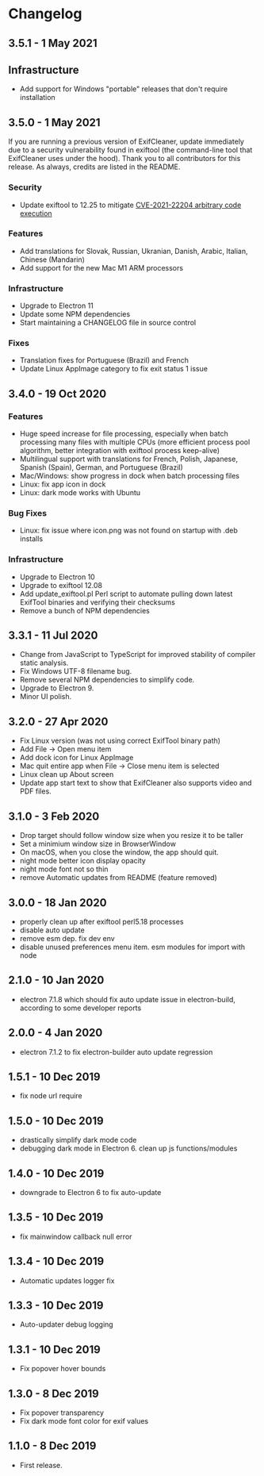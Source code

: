 # Changelog

## 3.5.1 - 1 May 2021

## Infrastructure

- Add support for Windows "portable" releases that don't require installation

## 3.5.0 - 1 May 2021

If you are running a previous version of ExifCleaner, update immediately due to a security vulnerability found in exiftool (the command-line tool that ExifCleaner uses under the hood). Thank you to all contributors for this release. As always, credits are listed in the README.

### Security

- Update exiftool to 12.25 to mitigate [CVE-2021-22204 arbitrary code execution](https://twitter.com/wcbowling/status/1385803927321415687)

### Features

- Add translations for Slovak, Russian, Ukranian, Danish, Arabic, Italian, Chinese (Mandarin)
- Add support for the new Mac M1 ARM processors

### Infrastructure

- Upgrade to Electron 11
- Update some NPM dependencies
- Start maintaining a CHANGELOG file in source control

### Fixes

- Translation fixes for Portuguese (Brazil) and French
- Update Linux AppImage category to fix exit status 1 issue

## 3.4.0 - 19 Oct 2020

### Features

- Huge speed increase for file processing, especially when batch processing many files with multiple CPUs (more efficient process pool algorithm, better integration with exiftool process keep-alive)
- Multilingual support with translations for French, Polish, Japanese, Spanish (Spain), German, and Portuguese (Brazil)
- Mac/Windows: show progress in dock when batch processing files
- Linux: fix app icon in dock
- Linux: dark mode works with Ubuntu

### Bug Fixes

- Linux: fix issue where icon.png was not found on startup with .deb installs

### Infrastructure

- Upgrade to Electron 10
- Upgrade to exiftool 12.08
- Add update_exiftool.pl Perl script to automate pulling down latest ExifTool binaries and verifying their checksums
- Remove a bunch of NPM dependencies

## 3.3.1 - 11 Jul 2020

- Change from JavaScript to TypeScript for improved stability of compiler static analysis.
- Fix Windows UTF-8 filename bug.
- Remove several NPM dependencies to simplify code.
- Upgrade to Electron 9.
- Minor UI polish.

## 3.2.0 - 27 Apr 2020

- Fix Linux version (was not using correct ExifTool binary path)
- Add File -> Open menu item
- Add dock icon for Linux AppImage
- Mac quit entire app when File -> Close menu item is selected
- Linux clean up About screen
- Update app start text to show that ExifCleaner also supports video and PDF files.

## 3.1.0 - 3 Feb 2020

- Drop target should follow window size when you resize it to be taller
- Set a minimium window size in BrowserWindow
- On macOS, when you close the window, the app should quit.
- night mode better icon display opacity
- night mode font not so thin
- remove Automatic updates from README (feature removed)

## 3.0.0 - 18 Jan 2020

- properly clean up after exiftool perl5.18 processes
- disable auto update
- remove esm dep. fix dev env
- disable unused preferences menu item. esm modules for import with node

## 2.1.0 - 10 Jan 2020

- electron 7.1.8 which should fix auto update issue in electron-build, according to some developer reports

## 2.0.0 - 4 Jan 2020

- electron 7.1.2 to fix electron-builder auto update regression

## 1.5.1 - 10 Dec 2019

- fix node url require

## 1.5.0 - 10 Dec 2019

- drastically simplify dark mode code
- debugging dark mode in Electron 6. clean up js functions/modules

## 1.4.0 - 10 Dec 2019

- downgrade to Electron 6 to fix auto-update

## 1.3.5 - 10 Dec 2019

- fix mainwindow callback null error

## 1.3.4 - 10 Dec 2019

- Automatic updates logger fix

## 1.3.3 - 10 Dec 2019

- Auto-updater debug logging

## 1.3.1 - 10 Dec 2019

- Fix popover hover bounds

## 1.3.0 - 8 Dec 2019

- Fix popover transparency
- Fix dark mode font color for exif values

## 1.1.0 - 8 Dec 2019

- First release.
